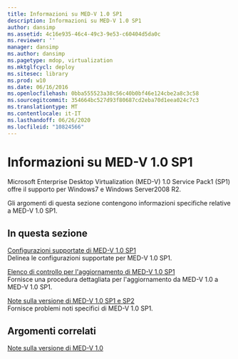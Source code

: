 ```yaml
---
title: Informazioni su MED-V 1.0 SP1
description: Informazioni su MED-V 1.0 SP1
author: dansimp
ms.assetid: 4c16e935-46c4-49c3-9e53-c60404d5da0c
ms.reviewer: ''
manager: dansimp
ms.author: dansimp
ms.pagetype: mdop, virtualization
ms.mktglfcycl: deploy
ms.sitesec: library
ms.prod: w10
ms.date: 06/16/2016
ms.openlocfilehash: 0bba555523a38c56c40b0bf46e124cbe2a8c3c58
ms.sourcegitcommit: 354664bc527d93f80687cd2eba70d1eea024c7c3
ms.translationtype: MT
ms.contentlocale: it-IT
ms.lasthandoff: 06/26/2020
ms.locfileid: "10824566"
---
```

# Informazioni su MED-V 1.0 SP1


Microsoft Enterprise Desktop Virtualization (MED-V) 1.0 Service Pack1 (SP1) offre il supporto per Windows7 e Windows Server2008 R2.

Gli argomenti di questa sezione contengono informazioni specifiche relative a MED-V 1.0 SP1.

## In questa sezione


<a href="" id="med-v-1-0-sp1-supported-configurations"></a>[Configurazioni supportate di MED-V 1.0 SP1](med-v-10-sp1-supported-configurationsmedv-10-sp1.md)  
Delinea le configurazioni supportate per MED-V 1.0 SP1.

<a href="" id="med-v-1-0-sp1-upgrade-checklist"></a>[Elenco di controllo per l'aggiornamento di MED-V 1.0 SP1](med-v-10-sp1-upgrade-checklistmedv-10-sp1.md)  
Fornisce una procedura dettagliata per l'aggiornamento da MED-V 1.0 a MED-V 1.0 SP1.

<a href="" id="med-v-1-0-sp1-and-sp2-release-notes"></a>[Note sulla versione di MED-V 1.0 SP1 e SP2](med-v-10-sp1-and-sp2-release-notesmedv-10-sp1.md)  
Fornisce problemi noti specifici di MED-V 1.0 SP1.

## Argomenti correlati


[Note sulla versione di MED-V 1.0](med-v-10-release-notesmedv-10.md)

 

 





